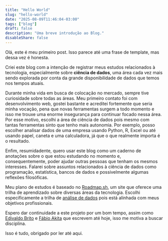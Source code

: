 ```yaml
---
title: "Hello World"
slug: "hello-world"
date: "2025-08-09T11:46:04-03:00"
tags: ["blog"]
draft: false
description: "Uma breve introdução ao Blog."
disableShare: false
---
```


Olá, este é meu primeiro post. Isso parece até uma frase de template, mas dessa vez é honesta.

Criei este blog com a intenção de registrar meus estudos relacionados à tecnologia, especialmente sobre **ciência de dados**, uma área cada vez mais sendo explorada por conta da grande disponibilidade de dados que temos nos tempos atuais.

Durante minha vida em busca de colocação no mercado, sempre tive curiosidade sobre todas as áreas. Meu primeiro contato foi com desenvolvimento web, gostei bastante e acreditei fortemente que seria minha vocação, pena que novas ferramentas surgem a todo momento e isso me trouxe uma enorme insegurança para continuar focado nessa área. Por esse motivo, escolhi a área de ciência de dados pois mesmo com tantas ferramentas sinto que tenho mais autonomia. Por exemplo, posso escolher analisar dados de uma empresa usando Python, R, Excel ou até usando papel, caneta e uma calculadora, já que o que realmente importa é o resultado.

Enfim, resumidadente, quero usar este blog como um caderno de anotações sobre o que estou estudando no momento e, consequentemente, poder ajudar outras pessoas que tenham os mesmos interesses. Falarei sobre assuntos relacionados à ciência de dados como programação, estatística, bancos de dados e possivelmente algumas reflexões filosóficas.

Meu plano de estudos é baseado no [Roadmap.sh](https://roadmap.sh), um site que oferece uma trilha de aprendizado sobre diversas áreas da tecnologia. Escolhi especificamente a trilha de [análise de dados](https://roadmap.sh/data-analyst) pois está alinhada com meus objetivos profissionais.

Espero dar continuidade a este projeto por um bom tempo, assim como [Edivaldo Brito](https://www.edivaldobrito.com.br) e [Fábio Akita](https://akitaonrails.com) que escrevem até hoje, isso me motiva a buscar disciplina.

Isso é tudo, obrigado por ler até aqui.